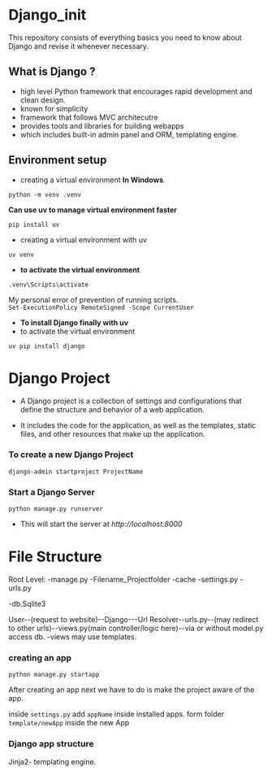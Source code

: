 # Django_init

This repository consists of everything basics you need to know about Django and revise it whenever necessary.

## What is Django ?
 - high level Python framework that encourages rapid development and clean design.
 - known for simplicity
 - framework  that follows MVC architecutre
 - provides tools and libraries for building webapps
 - which includes built-in admin panel and ORM, templating engine.

## Environment setup
- creating a virtual environment **In Windows**.
```
python -m venv .venv
```

**Can use uv to manage virtual environment faster**
```
pip install uv
```

- creating a virtual environment with uv
```
uv venv
```

- **to activate the virtual environment**
```
.venv\Scripts\activate
```
My personal error of prevention of running scripts.  
`Set-ExecutionPolicy RemoteSigned -Scope CurrentUser
`

- **To install Django finally with uv**
- to activate the virtual environment
```
uv pip install django
```


# Django Project

 - A Django project is a collection of settings and configurations that define the structure and behavior of a web application.

 - It includes the code for the application, as well as the templates, static files, and other resources that make up the application.

 ### To create a new Django Project

 ```
 django-admin startproject ProjectName
 ```
 ### Start a Django Server
 
 ```
 python manage.py runserver
 ```
 - This will start the server at _http://localhost:8000_


# File Structure

Root Level:
-manage.py
-Filename_Projectfolder
  -cache
  -settings.py
  -urls.py

-db.Sqlite3


User--(request to website)--Django---Url Resolver--urls.py--(may redirect to other urls)--views.py(main controller/logic here)--via or without model.py access db.
-views may use templates.


### creating an app
 
```
python manage.py startapp
```

After creating an app next we have to do is make the project aware of the app.

inside `settings.py` add `appName` inside installed apps.
form folder `template/newApp` inside the new App



### Django app structure


Jinja2- templating engine.